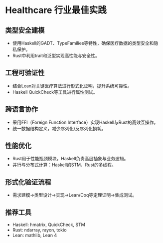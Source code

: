# Healthcare 行业最佳实践

## 类型安全建模

- 使用Haskell的GADT、TypeFamilies等特性，确保医疗数据的类型安全和隐私保护。
- Rust中利用trait和泛型实现高性能与安全性。

## 工程可验证性

- 结合Lean对关键医疗算法进行形式化证明，提升系统可靠性。
- Haskell QuickCheck等工具进行属性测试。

## 跨语言协作

- 采用FFI（Foreign Function Interface）实现Haskell与Rust的高效互操作。
- 统一数据结构定义，减少序列化/反序列化损耗。

## 性能优化

- Rust用于性能瓶颈模块，Haskell负责高层抽象与业务逻辑。
- 并行与分布式计算：Haskell的STM、Rust的多线程。

## 形式化验证流程

- 需求建模→类型设计→实现→Lean/Coq等定理证明→集成测试。

## 推荐工具

- Haskell: hmatrix, QuickCheck, STM
- Rust: ndarray, rayon, tokio
- Lean: mathlib, Lean 4
